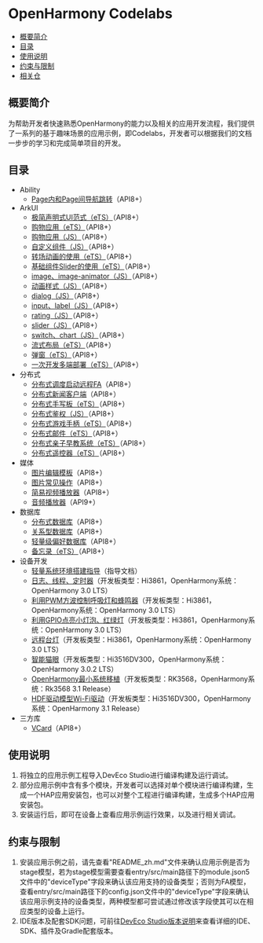 # OpenHarmony Codelabs<a name="ZH-CN_TOPIC_0000001228194435"></a>

-   [概要简介](#section117915431558)
-   [目录](#sectionMenu)
-   [使用说明](#section1954919258619)
-   [约束与限制](#section682025019613)
-   [相关仓](#section01752910717)

## 概要简介<a name="section117915431558"></a>

为帮助开发者快速熟悉OpenHarmony的能力以及相关的应用开发流程，我们提供了一系列的基于趣味场景的应用示例，即Codelabs，开发者可以根据我们的文档一步步的学习和完成简单项目的开发。

## 目录<a name="sectionMenu"></a>

- Ability
  - [Page内和Page间导航跳转](https://gitee.com/openharmony/codelabs/tree/master/Ability/PageAbility)（API8+）
- ArkUI
  - [极简声明式UI范式（eTS）](https://gitee.com/openharmony/codelabs/tree/master/ETSUI/SimpleGalleryEts)（API8+）
  - [购物应用（eTS）](https://gitee.com/openharmony/codelabs/tree/master/ETSUI/ShoppingEts)（API8+）
  - [购物应用（JS）](https://gitee.com/openharmony/codelabs/tree/master/JSUI/ShoppingOpenHarmony)（API8+）
  - [自定义组件（JS）](https://gitee.com/openharmony/codelabs/tree/master/JSUI/JSCanvasComponet)（API8+）
  - [转场动画的使用（eTS）](https://gitee.com/openharmony/codelabs/tree/master/ETSUI/TransitionAnimtaionEts)（API8+）
  - [基础组件Slider的使用（eTS）](https://gitee.com/openharmony/codelabs/tree/master/ETSUI/SliderApplicationEts)（API8+）
  - [image、image-animator（JS）](https://gitee.com/openharmony/codelabs/tree/master/JSUI/ClickableJsDemo)（API8+）
  - [动画样式（JS）](https://gitee.com/openharmony/codelabs/tree/master/JSUI/AnimationDemo)（API8+）
  - [dialog（JS）](https://gitee.com/openharmony/codelabs/tree/master/JSUI/DialogDemo)（API8+）
  - [input、label（JS）](https://gitee.com/openharmony/codelabs/tree/master/JSUI/InputApplication)（API8+）
  - [rating（JS）](https://gitee.com/openharmony/codelabs/tree/master/JSUI/RatingApplication)（API8+）
  - [slider（JS）](https://gitee.com/openharmony/codelabs/tree/master/JSUI/SliderApplication)（API8+）
  - [switch、chart（JS）](https://gitee.com/openharmony/codelabs/tree/master/JSUI/SwitchApplication)（API8+）
  - [流式布局（eTS）](https://gitee.com/openharmony/codelabs/tree/master/ETSUI/FlowLayoutEts)（API8+）
  - [弹窗（eTS）](https://gitee.com/openharmony/codelabs/tree/master/ETSUI/CustomDialogEts)（API8+）
  - [一次开发多端部署（eTS）](https://gitee.com/openharmony/codelabs/tree/master/ETSUI/MultiDeploymentEts)（API8+）
- 分布式
  - [分布式调度启动远程FA](https://gitee.com/openharmony/codelabs/tree/master/Distributed/RemoteStartFA)（API8+）
  - [分布式新闻客户端](https://gitee.com/openharmony/codelabs/tree/master/Distributed/NewsDemo)（API8+）
  - [分布式手写板（eTS）](https://gitee.com/openharmony/codelabs/tree/master/Distributed/DistributeDatabaseDrawEts)（API8+）
  - [分布式鉴权（JS）](https://gitee.com/openharmony/codelabs/tree/master/Distributed/GameAuthOpenH)（API8+）
  - [分布式游戏手柄（eTS）](https://gitee.com/openharmony/codelabs/tree/master/Distributed/HandleGameApplication)（API8+）
  - [分布式邮件（eTS）](https://gitee.com/openharmony/codelabs/tree/master/Distributed/OHMailETS)（API8+）
  - [分布式亲子早教系统（eTS）](https://gitee.com/openharmony/codelabs/tree/master/Distributed/OpenHarmonyPictureGame)（API8+）
  - [分布式遥控器（eTS）](https://gitee.com/openharmony/codelabs/tree/master/Distributed/RemoteControllerETS)（API8+）
- 媒体
  - [图片编辑模板](https://gitee.com/openharmony/codelabs/tree/master/Media/ImageEditorTemplate)（API8+）
  - [图片常见操作](https://gitee.com/openharmony/codelabs/tree/master/Media/ImageJsDemo)（API8+）
  - [简易视频播放器](https://gitee.com/openharmony/codelabs/tree/master/Media/VideoOpenHarmony)（API8+）
  - [音频播放器](https://gitee.com/openharmony/codelabs/tree/master/Media/Audio_OH_ETS)（API9+）
- 数据库
  - [分布式数据库](https://gitee.com/openharmony/codelabs/tree/master/Data/JsDistributedData)（API8+）
  - [关系型数据库](https://gitee.com/openharmony/codelabs/tree/master/Data/JSRelationshipData)（API8+）
  - [轻量级偏好数据库](https://gitee.com/openharmony/codelabs/tree/master/Data/Database)（API8+）
  - [备忘录（eTS）](https://gitee.com/openharmony/codelabs/tree/master/Data/NotePad_OH_ETS)（API8+）
- 设备开发
  - [轻量系统环境搭建指导](https://gitee.com/openharmony/codelabs/tree/master/Device/DeviceEnvironmentSetupGuide)（指导文档）
  - [日志、线程、定时器](https://gitee.com/openharmony/codelabs/tree/master/Device/%E6%97%A5%E5%BF%97%E3%80%81%E7%BA%BF%E7%A8%8B%E3%80%81%E5%AE%9A%E6%97%B6%E5%99%A8)（开发板类型：Hi3861，OpenHarmony系统：OpenHarmony 3.0 LTS）
  - [利用PWM方波控制呼吸灯和蜂鸣器](https://gitee.com/openharmony/codelabs/tree/master/Device/%E5%88%A9%E7%94%A8PWM%E6%96%B9%E6%B3%A2%E6%8E%A7%E5%88%B6%E5%91%BC%E5%90%B8%E7%81%AF%E5%92%8C%E8%9C%82%E9%B8%A3%E5%99%A8)（开发板类型：Hi3861，OpenHarmony系统：OpenHarmony 3.0 LTS）
  - [利用GPIO点亮小灯泡、红绿灯](https://gitee.com/openharmony/codelabs/tree/master/Device/%E5%88%A9%E7%94%A8GPIO%E7%82%B9%E4%BA%AE%E5%B0%8F%E7%81%AF%E6%B3%A1%E3%80%81%E7%BA%A2%E7%BB%BF%E7%81%AF)（开发板类型：Hi3861，OpenHarmony系统：OpenHarmony 3.0 LTS）
  - [远程台灯](https://gitee.com/openharmony/codelabs/tree/master/Device/RemoteLamp)（开发板类型：Hi3861，OpenHarmony系统：OpenHarmony 3.0 LTS）
  - [智能猫眼](https://gitee.com/openharmony/codelabs/tree/master/Device/smart_cat_eye)（开发板类型：Hi3516DV300，OpenHarmony系统：OpenHarmony 3.0.2 LTS）
  - [OpenHarmony最小系统移植](https://gitee.com/openharmony/codelabs/tree/master/Device/PortingOpenHarmony)（开发板类型：RK3568，OpenHarmony系统：Rk3568 3.1 Release）
  - [HDF驱动模型Wi-Fi驱动](https://gitee.com/openharmony/codelabs/tree/master/Device/WifiDemo)（开发板类型：Hi3516DV300，OpenHarmony系统：OpenHarmony 3.1 Release）
- 三方库
  - [VCard](https://gitee.com/openharmony/codelabs/tree/master/ThirdPartyComponents/VCardDemo)（API8+）

## 使用说明<a name="section1954919258619"></a>

1.  将独立的应用示例工程导入DevEco Studio进行编译构建及运行调试。
2.  部分应用示例中含有多个模块，开发者可以选择对单个模块进行编译构建，生成一个HAP应用安装包，也可以对整个工程进行编译构建，生成多个HAP应用安装包。
3.  安装运行后，即可在设备上查看应用示例运行效果，以及进行相关调试。

## 约束与限制<a name="section682025019613"></a>

1.  安装应用示例之前，请先查看"README_zh.md"文件来确认应用示例是否为stage模型，若为stage模型需要查看entry/src/main路径下的module.json5文件中的"deviceType"字段来确认该应用支持的设备类型；否则为FA模型，查看entry/src/main路径下的config.json文件中的"deviceType"字段来确认该应用示例支持的设备类型，两种模型都可尝试通过修改该字段使其可以在相应类型的设备上运行。
2.  IDE版本及配套SDK问题，可前往[DevEco Studio版本说明](https://developer.harmonyos.com/cn/docs/documentation/doc-releases/release_notes-0000001057597449)来查看详细的IDE、SDK、插件及Gradle配套版本。